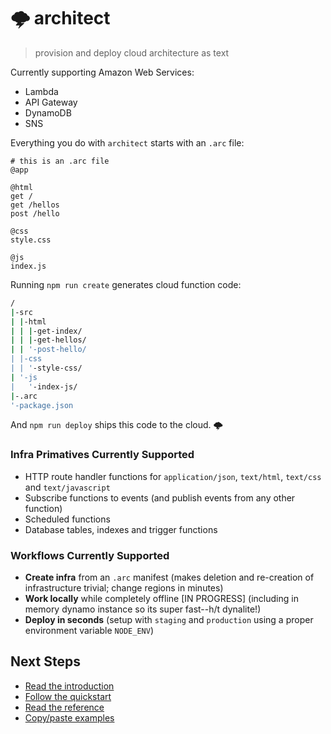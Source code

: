 # &#x1f329; architect

> provision and deploy cloud architecture as text

Currently supporting Amazon Web Services:

- Lambda
- API Gateway
- DynamoDB
- SNS

Everything you do with `architect` starts with an `.arc` file:

```arc
# this is an .arc file
@app

@html
get /
get /hellos
post /hello

@css
style.css

@js
index.js
```

Running `npm run create` generates cloud function code:

```bash
/
|-src
| |-html
| | |-get-index/
| | |-get-hellos/
| | '-post-hello/
| |-css
| | '-style-css/
| '-js
|   '-index-js/
|-.arc
'-package.json

```

And `npm run deploy` ships this code to the cloud. <span class=cloud>&#x1f329;</span>

### Infra Primatives Currently Supported

- HTTP route handler functions for `application/json`, `text/html`, `text/css` and `text/javascript`
- Subscribe functions to events (and publish events from any other function)
- Scheduled functions 
- Database tables, indexes and trigger functions

### Workflows Currently Supported

- **Create infra** from an `.arc` manifest (makes deletion and re-creation of infrastructure trivial; change regions in minutes)
- **Work locally** while completely offline [IN PROGRESS] (including in memory dynamo instance so its super fast--h/t dynalite!)
- **Deploy in seconds** (setup with `staging` and `production` using a proper environment variable `NODE_ENV`)
 
## Next Steps

- [Read the introduction](/intro)
- [Follow the quickstart](/quickstart)
- [Read the reference](/reference)
- [Copy/paste examples](/examples)

